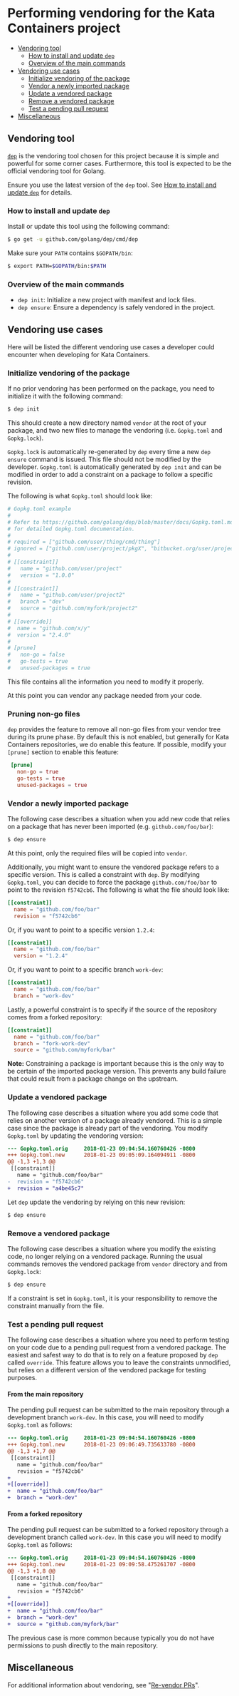 # Performing vendoring for the Kata Containers project

* [Vendoring tool](#vendoring-tool)
    * [How to install and update `dep`](#how-to-install-and-update-dep)
    * [Overview of the main commands](#overview-of-the-main-commands)
* [Vendoring use cases](#vendoring-use-cases)
    * [Initialize vendoring of the package](#initialize-vendoring-of-the-package)
    * [Vendor a newly imported package](#vendor-a-newly-imported-package)
    * [Update a vendored package](#update-a-vendored-package)
    * [Remove a vendored package](#remove-a-vendored-package)
    * [Test a pending pull request](#test-a-pending-pull-request)
* [Miscellaneous](#miscellaneous)

## Vendoring tool

[`dep`](https://github.com/golang/dep) is the vendoring tool chosen for this
project because it is simple and powerful for some corner cases. Furthermore,
this tool is expected to be the official vendoring tool for Golang.

Ensure you use the latest version of the `dep` tool. See 
[How to install and update `dep`](#how-to-install-and-update-dep) for details.

### How to install and update `dep`

Install or update this tool using the following command:
```bash
$ go get -u github.com/golang/dep/cmd/dep
```

Make sure your `PATH` contains `$GOPATH/bin`:
```bash
$ export PATH=$GOPATH/bin:$PATH
```

### Overview of the main commands

- `dep init`: Initialize a new project with manifest and lock files.
- `dep ensure`: Ensure a dependency is safely vendored in the project.

## Vendoring use cases

Here will be listed the different vendoring use cases a developer could
encounter when developing for Kata Containers.

### Initialize vendoring of the package

If no prior vendoring has been performed on the package, you need to
initialize it with the following command:
```bash
$ dep init
```

This should create a new directory named `vendor` at the root of your
package, and two new files to manage the vendoring (i.e. `Gopkg.toml`
and `Gopkg.lock`).

`Gopkg.lock` is automatically re-generated by `dep` every time a new
`dep ensure` command is issued. This file should not be modified by the
developer.
`Gopkg.toml` is automatically generated by `dep init` and can be modified
in order to add a constraint on a package to follow a specific revision.

The following is what `Gopkg.toml` should look like:
```toml
# Gopkg.toml example
#
# Refer to https://github.com/golang/dep/blob/master/docs/Gopkg.toml.md
# for detailed Gopkg.toml documentation.
#
# required = ["github.com/user/thing/cmd/thing"]
# ignored = ["github.com/user/project/pkgX", "bitbucket.org/user/project/pkgA/pkgY"]
#
# [[constraint]]
#   name = "github.com/user/project"
#   version = "1.0.0"
#
# [[constraint]]
#   name = "github.com/user/project2"
#   branch = "dev"
#   source = "github.com/myfork/project2"
#
# [[override]]
#  name = "github.com/x/y"
#  version = "2.4.0"
#
# [prune]
#   non-go = false
#   go-tests = true
#   unused-packages = true
```

This file contains all the information you need to modify it properly.

At this point you can vendor any package needed from your code.

### Pruning non-go files

`dep` provides the feature to remove all non-go files from your vendor tree
during its prune phase. By default this is not enabled, but generally for
Kata Containers repositories, we do enable this feature. If possible, modify your
`[prune]` section to enable this feature:

```toml
 [prune]
   non-go = true
   go-tests = true
   unused-packages = true
```

### Vendor a newly imported package

The following case describes a situation when you add new code that relies
on a package that has never been imported (e.g. `github.com/foo/bar`):
```bash
$ dep ensure
```

At this point, only the required files will be copied into `vendor`.

Additionally, you might want to ensure the vendored package refers to a
specific version. This is called a constraint with `dep`. By modifying
`Gopkg.toml`, you can decide to force the package `github.com/foo/bar` to
point to the revision `f5742cb6`. The following is what the file should look
like:
```toml
[[constraint]]
  name = "github.com/foo/bar"
  revision = "f5742cb6"
```

Or, if you want to point to a specific version `1.2.4`:
```toml
[[constraint]]
  name = "github.com/foo/bar"
  version = "1.2.4"
```

Or, if you want to point to a specific branch `work-dev`:
```toml
[[constraint]]
  name = "github.com/foo/bar"
  branch = "work-dev"
```

Lastly, a powerful constraint is to specify if the source of the repository
comes from a forked repository:
```toml
[[constraint]]
  name = "github.com/foo/bar"
  branch = "fork-work-dev"
  source = "github.com/myfork/bar"
```

__Note:__ Constraining a package is important because this is the only way to
be certain of the imported package version. This prevents any build failure
that could result from a package change on the upstream.

### Update a vendored package

The following case describes a situation where you add some code that relies
on another version of a package already vendored. This is a simple case since
the package is already part of the vendoring. You modify `Gopkg.toml` by
updating the vendoring version:

```diff
--- Gopkg.toml.orig     2018-01-23 09:04:54.160760426 -0800
+++ Gopkg.toml.new      2018-01-23 09:05:09.164094911 -0800
@@ -1,3 +1,3 @@
 [[constraint]]
   name = "github.com/foo/bar"
-  revision = "f5742cb6"
+  revision = "a4be45c7"
```

Let `dep` update the vendoring by relying on this new revision:
```bash
$ dep ensure
```

### Remove a vendored package

The following case describes a situation where you modify the existing
code, no longer relying on a vendored package. Running the usual commands
removes the vendored package from `vendor` directory and from
`Gopkg.lock`:
```bash
$ dep ensure
```

If a constraint is set in `Gopkg.toml`, it is your responsibility to remove
the constraint manually from the file.

### Test a pending pull request

The following case describes a situation where you need to perform testing
on your code due to a pending pull request from a vendored package.
The easiest and safest way to do that is to rely on a feature proposed
by `dep` called `override`. This feature allows you to leave the constraints
unmodified, but relies on a different version of the vendored package for
testing purposes.

#### From the main repository

The pending pull request can be submitted to the main repository through a
development branch `work-dev`. In this case, you will need to modify
`Gopkg.toml` as follows:

```diff
--- Gopkg.toml.orig     2018-01-23 09:04:54.160760426 -0800
+++ Gopkg.toml.new      2018-01-23 09:06:49.735633780 -0800
@@ -1,3 +1,7 @@
 [[constraint]]
   name = "github.com/foo/bar"
   revision = "f5742cb6"
+
+[[override]]
+  name = "github.com/foo/bar"
+  branch = "work-dev"
```

#### From a forked repository

The pending pull request can be submitted to a forked repository through a
development branch called `work-dev`. In this case you will need to modify
`Gopkg.toml` as follows:

```diff
--- Gopkg.toml.orig     2018-01-23 09:04:54.160760426 -0800
+++ Gopkg.toml.new      2018-01-23 09:09:58.475261707 -0800
@@ -1,3 +1,8 @@
 [[constraint]]
   name = "github.com/foo/bar"
   revision = "f5742cb6"
+
+[[override]]
+  name = "github.com/foo/bar"
+  branch = "work-dev"
+  source = "github.com/myfork/bar"
```

The previous case is more common because typically you do not have permissions
to push directly to the main repository.

## Miscellaneous

For additional information about vendoring, see
"[Re-vendor PRs](https://github.com/kata-containers/community/blob/master/CONTRIBUTING.md#re-vendor-prs)".
